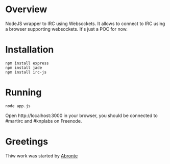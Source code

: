 # Overview

NodeJS wrapper to IRC using Websockets. It allows to connect to IRC using a browser supporting websockets. It's just a POC for now.

# Installation

    npm install express
    npm install jade
    npm install irc-js

# Running

    node app.js

Open http://localhost:3000 in your browser, you should be connected to #martirc and #knplabs on Freenode.


# Greetings

Thiw work was started by [Abronte](https://github.com/abronte/WebIRC)

